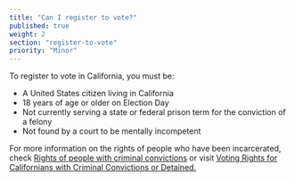 ```yaml
---
title: "Can I register to vote?"
published: true
weight: 2
section: "register-to-vote"
priority: "Minor"
---
```

To register to vote in California, you must be:
- A United States citizen living in California
- 18 years of age or older on Election Day
- Not currently serving a state or federal prison term for the conviction of a felony
- Not found by a court to be mentally incompetent

For more information on the rights of people who have been incarcerated, check [Rights of people with criminal convictions](#menu-item-rights-of-people-with-criminal-convictions) or visit [Voting Rights for Californians with Criminal Convictions or Detained.](http://www.sos.ca.gov/elections/voting-resources/voting-california/who-can-vote-california/voting-rights-californians/)
